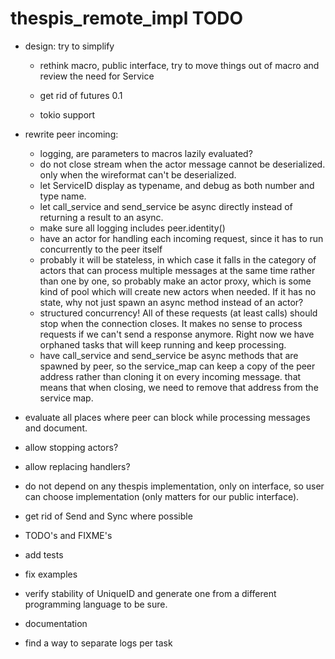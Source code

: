 # thespis_remote_impl TODO


- design: try to simplify

	- rethink macro, public interface, try to move things out of macro and review the need for
	  Service


	- get rid of futures 0.1


	- tokio support

- rewrite peer incoming:
  - logging, are parameters to macros lazily evaluated?
  - do not close stream when the actor message cannot be deserialized. only when the wireformat can't be deserialized.
  - let ServiceID display as typename, and debug as both number and type name.
  - let call_service and send_service be async directly instead of returning a result to an async.
  - make sure all logging includes peer.identity()
  - have an actor for handling each incoming request, since it has to run concurrently
    to the peer itself
  - probably it will be stateless, in which case it falls in the category of actors that
    can process multiple messages at the same time rather than one by one, so probably
    make an actor proxy, which is some kind of pool which will create new actors when needed.
    If it has no state, why not just spawn an async method instead of an actor?
  - structured concurrency! All of these requests (at least calls) should stop when the connection
    closes. It makes no sense to process requests if we can't send a response anymore. Right now
    we have orphaned tasks that will keep running and keep processing.
  - have call_service and send_service be async methods that are spawned by peer, so the service_map
    can keep a copy of the peer address rather than cloning it on every incoming message.
    that means that when closing, we need to remove that address from the service map.

- evaluate all places where peer can block while processing messages and document.
- allow stopping actors?
- allow replacing handlers?
- do not depend on any thespis implementation, only on interface, so user can
  choose implementation (only matters for our public interface).
- get rid of Send and Sync where possible

- TODO's and FIXME's
- add tests
- fix examples
- verify stability of UniqueID and generate one from a different programming language to be sure.
- documentation

- find a way to separate logs per task
